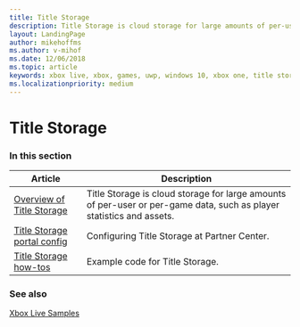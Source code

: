 ```yaml
---
title: Title Storage
description: Title Storage is cloud storage for large amounts of per-user or per-game data, such as player statistics and assets.
layout: LandingPage
author: mikehoffms
ms.author: v-mihof
ms.date: 12/06/2018
ms.topic: article
keywords: xbox live, xbox, games, uwp, windows 10, xbox one, title storage
ms.localizationpriority: medium
---
```


# Title Storage


### In this section

| Article | Description |
|---------|-------------|
| [Overview of Title Storage](live-title-storage-overview.md) | Title Storage is cloud storage for large amounts of per-user or per-game data, such as player statistics and assets. |
| [Title Storage portal config](config/live-title-storage-config-nav.md) | Configuring Title Storage at Partner Center. |
| [Title Storage how-tos](how-to/live-title-storage-howto-nav.md) | Example code for Title Storage. |


### See also

[Xbox Live Samples](../../../api-ref/live-samples.md)
